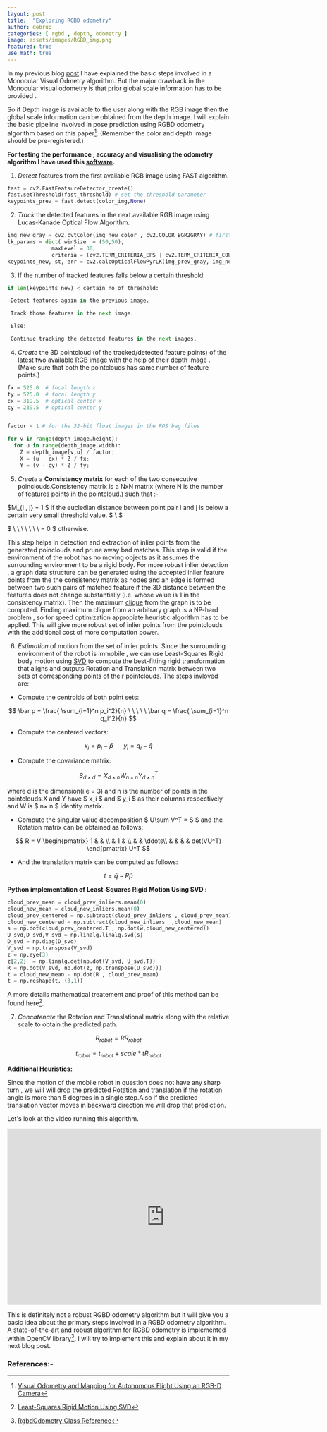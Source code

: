 ```yaml
---
layout: post
title:  "Exploring RGBD odometry"
author: debrup
categories: [ rgbd , depth, odometry ]
image: assets/images/RGBD_img.png
featured: true
use_math: true
---
```


In my previous blog [post](https://dattadebrup.github.io/monocular/inertial/odometry/2018/07/23/Monocular-Visual-and-Inertial-Odometry.html) I have explained the basic steps involved in a Monocular Visual Odmetry algorithm. But the major drawback in the Monocular visual odometry is that prior global scale information has to be provided . 

So if Depth image is available to the user along with the RGB image then the global scale information can be obtained from the depth image. I will explain the basic pipeline involved in pose prediction using RGBD odometry algorithm based on this paper[^1].
(Remember the color and depth image should be pre-registered.)

**For testing the performance , accuracy and visualising the odometry algorithm I have used this [software](https://dattadebrup.github.io/rgbd/evaluator/2018/07/20/TUM-RGBD-evaluator-software.html).**

1) *Detect* features from the first available RGB image using FAST algorithm.


```python
fast = cv2.FastFeatsureDetector_create()
fast.setThreshold(fast_threshold) # set the threshold parameter
keypoints_prev = fast.detect(color_img,None)
```

2) *Track* the detected features in the next available RGB image using Lucas-Kanade Optical Flow Algorithm.


```python
img_new_gray = cv2.cvtColor(img_new_color , cv2.COLOR_BGR2GRAY) # first grayscale the image
lk_params = dict( winSize  = (50,50),
              maxLevel = 30,
              criteria = (cv2.TERM_CRITERIA_EPS | cv2.TERM_CRITERIA_COUNT, 10, 0.03)) # mention the Optical Flow Algorithm parameters
keypoints_new, st, err = cv2.calcOpticalFlowPyrLK(img_prev_gray, img_new_gray, keypoints_prev, None, **lk_params)
```



3) If the number of tracked features falls below a certain threshold:


```python
if len(keypoints_new) < certain_no_of threshold:
```
```python
 Detect features again in the previous image.

 Track those features in the next image.

 Else:

 Continue tracking the detected features in the next images.
```


4) *Create* the 3D pointcloud (of the tracked/detected feature points) of the latest two available RGB image with the help of their depth image . (Make sure that both the pointclouds has same number of feature points.)


```python
fx = 525.0  # focal length x
fy = 525.0  # focal length y
cx = 319.5  # optical center x
cy = 239.5  # optical center y


factor = 1 # for the 32-bit float images in the ROS bag files

for v in range(depth_image.height):
  for u in range(depth_image.width):
    Z = depth_image[v,u] / factor;
    X = (u - cx) * Z / fx;
    Y = (v - cy) * Z / fy;
```

5) *Create* a **Consistency matrix** for each of the two consecutive poinclouds.Consistency matrix is a NxN matrix (where N is the number of features points in the pointcloud.) such that :-

$M_{i , j}   =  1   $ if the eucledian distance between point pair i and j is below a certain very            small threshold value.
$ \\ $


$ \ \ \ \ \ \ \ =   0  $  otherwise.

This step helps in detection and extraction of inlier points from the generated poinclouds and prune away bad matches. This step is valid if the environment of the robot has no moving objects as it assumes the surrounding environment to be a rigid body. For more robust inlier detection , a graph data structure can be generated using the accepted inlier feature points from the the consistency matrix as nodes and an edge is formed between two such pairs of matched feature if the 3D distance between the features does not change substantially (i.e. whose value is 1 in the consistency matrix). Then the maximum [clique](https://en.wikipedia.org/wiki/Clique_(graph_theory)) from the graph is to be computed. Finding maximum clique from an arbitrary graph is a NP-hard problem , so for speed optimization appropiate heuristic algorithm has to be applied. This will give more robust set of inlier points from the pointclouds with the additional cost of more computation power.

6) *Estimation* of motion from the set of inlier points. Since the surrounding environment of the robot is immobile , we can use Least-Squares Rigid body motion using [SVD](https://en.wikipedia.org/wiki/Singular-value_decomposition) to compute the best-fitting rigid transformation that aligns and outputs Rotation and Translation matrix between two sets of corresponding points of their pointclouds. The steps invloved are:

  * Compute the centroids of both point sets:

$$
\bar p = \frac{ \sum_{i=1}^n p_i^2}{n}  \ \ \ \ \   \bar q = \frac{ \sum_{i=1}^n q_i^2}{n} 
$$

  * Compute the centered vectors:

$$
x_i = p_i - \bar p \ \ \ \ \ \  y_i = q_i - \bar q
$$

  * Compute the covariance matrix:

$$
S_{d×d}= X_{d×n}W_{n× n}Y_ {d×n}^ T
$$

where d is the dimension(i.e = 3) and n is the number of points in the pointclouds.X and Y have $ x_i $ and $ y_i $ as their columns respectively and W is $ n× n $ identity matrix.

 * Compute the singular value decomposition $ U\sum V^T = S $ and the Rotation matrix can be obtained as follows:

$$
R  = V 
  \begin{pmatrix}
    1 &  &  \\
     & 1 &  \\
    &  & \ddots\\
    & &  &  & det(VU^T)
    \end{pmatrix}
U^T
$$

 * And the translation matrix can be computed as follows:

 $$
t= \bar q - R \bar p
$$

**Python  implementation of Least-Squares Rigid Motion Using SVD :**


```python 
cloud_prev_mean = cloud_prev_inliers.mean(0)
cloud_new_mean = cloud_new_inliers.mean(0)
cloud_prev_centered = np.subtract(cloud_prev_inliers , cloud_prev_mean)
cloud_new_centered = np.subtract(cloud_new_inliers  ,cloud_new_mean)
s = np.dot(cloud_prev_centered.T , np.dot(w,cloud_new_centered))
U_svd,D_svd,V_svd = np.linalg.linalg.svd(s)
D_svd = np.diag(D_svd)
V_svd = np.transpose(V_svd)
z = np.eye(3)
z[2,2]  = np.linalg.det(np.dot(V_svd, U_svd.T))
R = np.dot(V_svd, np.dot(z, np.transpose(U_svd)))
t = cloud_new_mean - np.dot(R , cloud_prev_mean)
t = np.reshape(t, (3,1))
```


A more details mathematical treatement and proof of this method can be found here[^2].

7) *Concatenate* the Rotation and Translational matrix along with the relative scale to obtain the predicted path.

$$
R_{robot} = RR_{robot} 
$$

$$
t_{robot} = t_{robot} + scale * tR_{robot}
$$


**Additional Heuristics:**

Since the motion of the mobile robot in question does not have any sharp turn , we will will drop the predicted Rotation and translation if the rotation angle is more than 5 degrees in a single step.Also if the predicted translation vector moves in backward direction we will drop that prediction.

Let's look at the video running this algorithm.

<iframe width="711" height="400" src="https://www.youtube.com/embed/OqtmgNGzEZM?rel=0" frameborder="0" allow="autoplay; encrypted-media" allowfullscreen></iframe>


This is definitely not a robust RGBD odometry algorithm but it will give you a basic idea about the primary steps involved in a RGBD odometry algorithm.
A state-of-the-art and robust algorithm for RGBD odometry is implemented within OpenCV library[^3]. I will try to implement this and explain about it in my next blog post.


### References:-

[^1]: [Visual Odometry and Mapping for Autonomous Flight Using an RGB-D Camera](https://link.springer.com/chapter/10.1007/978-3-319-29363-9_14)

[^2]: [Least-Squares Rigid Motion Using SVD](https://igl.ethz.ch/projects/ARAP/svd_rot.pdf)

[^3]: [RgbdOdometry Class Reference](https://docs.opencv.org/3.4/d0/d60/classcv_1_1rgbd_1_1RgbdOdometry.html)